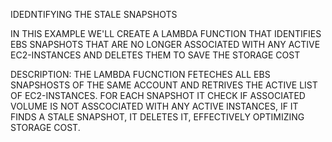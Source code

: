 IDEDNTIFYING THE STALE SNAPSHOTS

IN THIS EXAMPLE WE'LL CREATE A LAMBDA FUNCTION THAT IDENTIFIES EBS SNAPSHOTS THAT ARE NO LONGER ASSOCIATED WITH ANY ACTIVE EC2-INSTANCES AND DELETES THEM TO SAVE THE STORAGE COST

DESCRIPTION:
THE LAMBDA FUCNCTION FETECHES ALL EBS SNAPSHOSTS OF THE SAME ACCOUNT AND RETRIVES THE ACTIVE LIST OF EC2-INSTANCES. FOR EACH SNAPSHOT IT CHECK IF ASSOCIATED VOLUME IS NOT ASSCOCIATED WITH ANY ACTIVE INSTANCES, IF IT FINDS A STALE SNAPSHOT, IT DELETES IT, EFFECTIVELY OPTIMIZING STORAGE COST.
